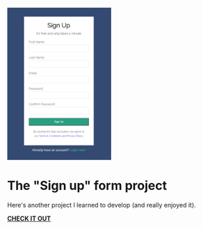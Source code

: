 <a href="https://jesserds.github.io/Sign-Up/" target="_blank"><img src="./signup.png" alt="signup" height=350 class="center"/></a>

# The "Sign up" form project

Here's another project I learned to develop (and really enjoyed it).

<a href="https://jesserds.github.io/Sign-Up/" target="_blank"><strong>CHECK IT OUT</strong></a>
